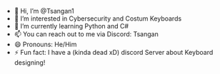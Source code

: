 - 👋 Hi, I’m @Tsangan1
- 👀 I’m interested in Cybersecurity and Costum Keyboards
- 🌱 I’m currently learning Python and C#
- 📫 You can reach out to me via Discord: Tsangan
- 😄 Pronouns: He/Him
- ⚡ Fun fact: I have a (kinda dead xD) discord Server about Keyboard designing!

<!---
Tsangan1/Tsangan1 is a ✨ special ✨ repository because its `README.md` (this file) appears on your GitHub profile.
You can click the Preview link to take a look at your changes.
--->
